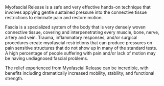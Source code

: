 <!-- 
Page content for myofascial
 -->

Myofascial Release is a safe and very effective hands-on technique that involves applying gentle sustained pressure into the connective tissue restrictions to eliminate pain and restore motion.

Fascia is a specialized system of the body that is very densely woven connective tissue, covering and interpenetrating every muscle, bone, nerve, artery and vein. Trauma, inflammatory responses, and/or surgical procedures create myofascial restrictions that can produce pressures on pain sensitive structures that do not show up in many of the standard tests. A high percentage of people suffering with pain and/or lack of motion may be having undiagnosed fascial problems.

The relief experienced from Myofascial Release can be incredible, with benefits including dramatically increased mobility, stability, and functional strength.